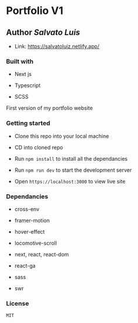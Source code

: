 # Portfolio V1

## Author *Salvato Luis*

* Link: https://salvatoluiz.netlify.app/

### Built with

* Next js

* Typescript

* SCSS

First version of my portfolio website

### Getting started

* Clone this repo into your local machine

* CD into cloned repo

* Run `npm install` to install all the dependancies

* Run `npm run dev` to start the development server

* Open `https://localhost:3000` to view live site

### Dependancies

* cross-env

* framer-motion

* hover-effect

* locomotive-scroll

* next, react, react-dom

* react-ga

* sass

 * swr
 
 ### License

`MIT`
